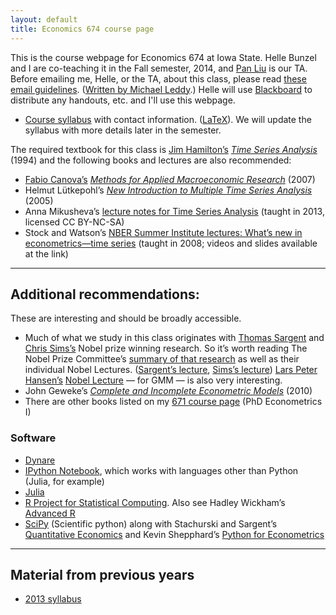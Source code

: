 ```yaml
---
layout: default
title: Economics 674 course page
---
```


[leddy]: http://mleddy.blogspot.com/2005/01/how-to-e-mail-professor.html
[Blackboard]: https://bb.its.iastate.edu

This is the course webpage for Economics 674 at Iowa State. Helle
Bunzel and I are co-teaching it in the Fall semester, 2014, and [Pan
Liu](https://sites.google.com/site/liupan1217/) is our TA.  Before
emailing me, Helle, or the TA, about this class, please read [these
email guidelines](../dl/email). ([Written by Michael Leddy][leddy].)
Helle will use [Blackboard][] to distribute any handouts, etc. and
I'll use this webpage.

* [Course syllabus](syllabus-2014.pdf) with contact information.
  ([LaTeX](syllabus-2014.tex)). We will update the syllabus with more
  details later in the semester.

The required textbook for this class is [Jim
Hamilton’s](http://econweb.ucsd.edu/~jhamilton/) *[Time Series
Analysis](http://press.princeton.edu/titles/5386.html)* (1994)
and the following books and lectures are also recommended:

* [Fabio Canova’s](http://apps.eui.eu/Personal/Canova/) *[Methods for
  Applied Macroeconomic
  Research](http://press.princeton.edu/titles/8434.html)* (2007)
* Helmut Lütkepohl’s *[New Introduction to Multiple Time Series
  Analysis](http://www.springer.com/economics/econometrics/book/978-3-540-40172-8)*
  (2005)
* Anna Mikusheva’s [lecture notes for Time Series Analysis][Mikusheva]
  (taught in 2013, licensed CC BY-NC-SA)
* Stock and Watson’s [NBER Summer Institute lectures: What’s new in
  econometrics—time series][NBER08] (taught in 2008; videos and slides
  available at the link)

[Mikusheva]: http://ocw.mit.edu/courses/economics/14-384-time-series-analysis-fall-2013
[NBER08]: http://www.nber.org/minicourse_2008.html

<hr />

Additional recommendations:
---------------------------

These are interesting and should be broadly accessible.

* Much of what we study in this class originates with
  [Thomas Sargent](https://files.nyu.edu/ts43/public/) and
  [Chris Sims’s](http://www.princeton.edu/~sims/)
  Nobel prize winning research. So it’s worth reading The Nobel Prize
  Committee’s [summary of that research][Nobel11] as well as their
  individual Nobel Lectures. ([Sargent’s lecture][], [Sims’s
  lecture][]) [Lars Peter Hansen’s](http://www.larspeterhansen.org/)
  [Nobel Lecture][LPHnobel] — for GMM — is also very interesting.
* John Geweke’s [*Complete and Incomplete Econometric Models*](http://www.jstor.org/stable/j.ctt7t5jp) (2010)
* There are other books listed on my [671 course page](../671)
  (PhD Econometrics I)

[Nobel11]: http://www.nobelprize.org/nobel_prizes/economic-sciences/laureates/2011/advanced-economicsciences2011.pdf
[Sargent’s lecture]: https://files.nyu.edu/ts43/public/research/Sargent_Sweden_final.pdf
[Sims’s lecture]: http://sims.princeton.edu/yftp/Nobel/NobelLect.pdf
[LPHnobel]: http://www.larspeterhansen.org/documents/FC_2014_Nobel_Uncertainty.pdf

### Software

* [Dynare](http://www.dynare.org)
* [IPython Notebook](http://ipython.org/notebook.html), which works
  with languages other than Python (Julia, for example)
* [Julia](http://julialang.org/)
* [R Project for Statistical
  Computing](http://www.r-project.org). Also see Hadley Wickham’s
  [Advanced R](http://adv-r.had.co.nz)
* [SciPy](http://www.scipy.org/) (Scientific python) along with
  Stachurski and Sargent’s [Quantitative
  Economics](http://www.quant-econ.net) and Kevin Shepphard’s [Python
  for
  Econometrics](http://www.kevinsheppard.com/Python_for_Econometrics)

<hr />

Material from previous years
----------------------------
* [2013 syllabus](syllabus-2013)
